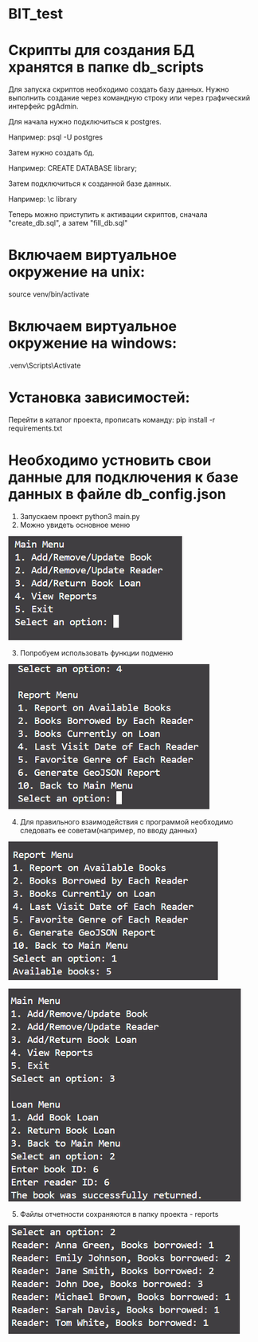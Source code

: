 # BIT_test


# Скрипты для создания БД хранятся в папке db_scripts
Для запуска скриптов необходимо создать базу данных. Нужно выполнить создание
через командную строку или через графический интерфейс pgAdmin.

Для начала нужно подключиться к postgres.

Например: psql -U postgres


Затем нужно создать бд. 

Например: CREATE DATABASE library;


Затем подключиться к созданной базе данных. 

Например: \c library


Теперь можно приступить к активации скриптов, сначала "create_db.sql", а затем
"fill_db.sql"
# Включаем виртуальное окружение на unix:
source venv/bin/activate
#  Включаем виртуальное окружение на windows:
.venv\Scripts\Activate

# Установка зависимостей:
Перейти в каталог проекта, прописать команду: pip install -r requirements.txt
# Необходимо устновить свои данные для подключения к базе данных в файле db_config.json

1. Запускаем проект python3 main.py
2. Можно увидеть основное меню

![alt text](images/{D08AABB0-2347-46BE-B5C2-4F3F2AA2B02B}.png)

3. Попробуем использовать функции подменю

![alt text](images/{3AA0350E-0662-4B52-BA39-BB1FACD86EDB}.png)

4. Для правильного взаимодействия с программой необходимо следовать ее советам(например, по вводу данных)

![alt text](images/{41E7C4BF-C378-45B2-9467-B98FA740FAFA}.png)

![alt text](images/{A8BC53CC-BA2D-4178-84F4-240F1C7C4B89}.png)

5. Файлы отчетности сохраняются в папку проекта - reports

![alt text](images/{97F87BDA-1756-4A88-8294-564CCCCD1334}.png)

